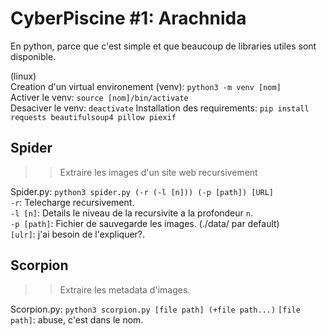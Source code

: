 # CyberPiscine #1: Arachnida

En python, parce que c'est simple et que beaucoup de libraries utiles sont disponible.

(linux)<br>
Creation d'un virtual environement (venv): `python3 -m venv [nom]`<br>
Activer le venv:  `source [nom]/bin/activate`<br>
Desaciver le venv: `deactivate`
Installation des requirements: `pip install requests beautifulsoup4 pillow piexif`<br>

## Spider
>> Extraire les images d'un site web recursivement

Spider.py: `python3 spider.py (-r (-l [n])) (-p [path]) [URL]`<br>
`-r`: Telecharge recursivement.<br>
`-l [n]`: Details le niveau de la recursivite a la profondeur `n`.<br>
`-p [path]`: Fichier de sauvegarde les images. (./data/ par default)<br>
`[ulr]`: j'ai besoin de l'expliquer?.


## Scorpion
>> Extraire les metadata d'images.

Scorpion.py: `python3 scorpion.py [file path] (+file path...)`
`[file path]`: abuse, c'est dans le nom.
